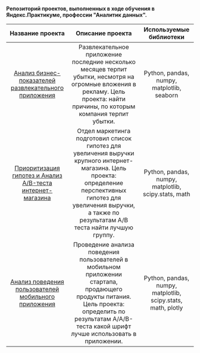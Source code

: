 **Репозиторий проектов, выполненных в ходе обучения в Яндекс.Практикуме, профессии "Аналитик данных".**


|Название проекта|Описание проекта|Используемые библиотеки|
|:--------------:|:--------------:|:---------------------:|
|[Анализ бизнес-показателей развлекательного приложения](https://github.com/e-v-g/practicum_project/tree/main/business_metrics)|Развлекательное приложение последние несколько месяцев терпит убытки, несмотря на огромные вложения в рекламу. Цель проекта: найти причины, по которым компания терпит убытки.|Python, pandas, numpy, matplotlib, seaborn|
|[Приоритизация гипотез и Анализ A/B-теста интернет-магазина](https://github.com/e-v-g/practicum_project/tree/main/analysis_ab_test)|Отдел маркетинга подготовил список гипотез для увеличения выручки крупного интернет-магазина. Цель проекта: определение перспективных гипотез для увеличения выручки, а также по результатам А/В теста найти лучшую группу.|Python, pandas, numpy, matplotlib, scipy.stats, math|
|[Анализ поведения пользователей мобильного приложения](https://github.com/e-v-g/practicum_project/tree/main/analysis_behaviour_users)|Проведение анализа поведения пользователей в мобильном приложении стартапа, продающего продукты питания. Цель проекта: определить по результатам A/A/B-теста какой шрифт лучше использовать в приложении.|Python, pandas, numpy, matplotlib, scipy.stats, math, plotly|
